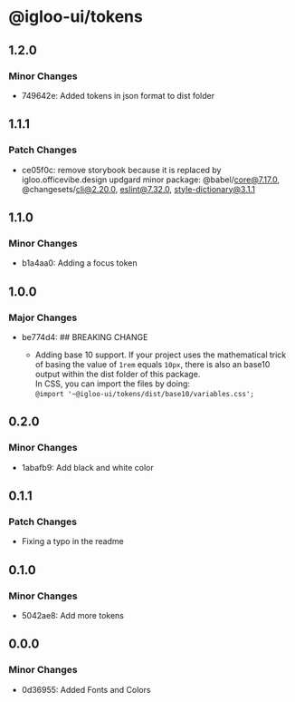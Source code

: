 # @igloo-ui/tokens

## 1.2.0

### Minor Changes

- 749642e: Added tokens in json format to dist folder

## 1.1.1

### Patch Changes

- ce05f0c: remove storybook because it is replaced by igloo.officevibe.design
  updgard minor package: @babel/core@7.17.0, @changesets/cli@2.20.0, eslint@7.32.0, style-dictionary@3.1.1

## 1.1.0

### Minor Changes

- b1a4aa0: Adding a focus token

## 1.0.0

### Major Changes

- be774d4: ## BREAKING CHANGE

  - Adding base 10 support. If your project uses the mathematical trick of basing the value of `1rem` equals `10px`, there is also an base10 output within the dist folder of this package.<br/> In CSS, you can import the files by doing:<br/> `@import '~@igloo-ui/tokens/dist/base10/variables.css';`

## 0.2.0

### Minor Changes

- 1abafb9: Add black and white color

## 0.1.1

### Patch Changes

- Fixing a typo in the readme

## 0.1.0

### Minor Changes

- 5042ae8: Add more tokens

## 0.0.0

### Minor Changes

- 0d36955: Added Fonts and Colors
